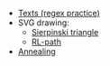 <h1 style="display: none">School projects</h1>

-  <a title="Visit texts.school.npanuhin.me" href="https://texts.school.npanuhin.me" target="_blank">Texts (regex practice)</a>
-  SVG drawing:
    -  [Sierpinski triangle](./SVG/Sierpinski-triangle)
    -  [RL-path](./SVG/RL-path)
- [Annealing](./Annealing)